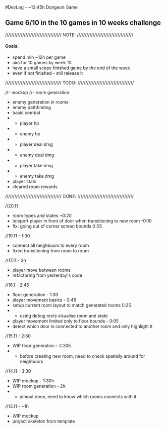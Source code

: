 #DevLog - ~13:45h
Dungeon Game

## Game 6/10 in the 10 games in 10 weeks challenge
////////////////////////////////////
              NOTE:
////////////////////////////////////
#### Goals:
- spend min ~12h per game
- aim for 10 games by week 10 
- have a small scope finished game by the end of the week
- even if not finished - still release it

////////////////////////////////////
              TODO:
////////////////////////////////////

//- mockup
//- room generation
- enemy generation in rooms
- enemy pathfinding
- basic combat
- - player hp
- - enemy hp
- - player deal dmg
- - enemy deal dmg
- - player take dmg
- - enemy take dmg
- player stats
- cleared room rewards


////////////////////////////////////
              DONE:
////////////////////////////////////

//20.11
- room types and states ~0:20
- teleport player in front of door when transitioning to new room -0:10
- fix: going out of corner screen bounds 0:05

//19.11 - 1:30
- connect all neighbours to every room
- fixed transitioning from room to room

//17.11 - 2h
- player move between rooms
- refactoring from yesterday's code

//16.1 - 2:45
- floor generation - 1:30
- player movement basics - 0;45
- setup current room layout to match generated rooms 0:25
- - using debug rects visualise room and state
- player movement limited only to floor bounds - 0:05
- detect which door is connected to another room and only highlight it

//15.11 - 2:30
- WIP floor generation - 2:30h
- - before creating new room, need to check spatially around for neighboors

//14.11 - 3:30
- WIP mockup - 1:30h
- WIP room generation - 2h
- - almost done, need to know which rooms connects with it

//13.11 - ~1h
- WIP mockup
- project skeleton from template
